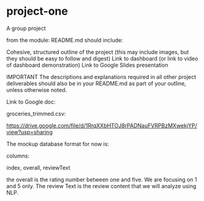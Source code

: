 # project-one
A group project

from the module:
README.md should include:

Cohesive, structured outline of the project (this may include images, but they should be easy to follow and digest)
Link to dashboard (or link to video of dashboard demonstration)
Link to Google Slides presentation

IMPORTANT
The descriptions and explanations required in all other project deliverables should also be in your README.md as part of your outline, unless otherwise noted.

Link to Google doc: 

groceries_trimmed.csv:

https://drive.google.com/file/d/1RrqXXbHTOJ8rPADNauFVRPBzMXwekjYP/view?usp=sharing

The mockup database format for now is:

columns:

index, overall, reviewText

the overall is the rating number between one and five. We are focusing on 1 and 5 only. The review Text is the review content that we will analyze using NLP.
